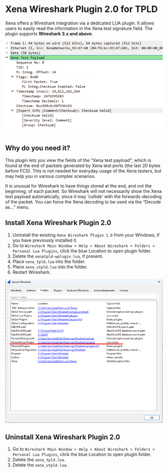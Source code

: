 # Xena Wireshark Plugin 2.0 for TPLD

Xena offers a Wireshark integration via a dedicated LUA plugin. It allows users to easily read the information in the Xena test signature field. The plugin supports **Wireshark 3.x and above**.

![XTPLD Lua](images/xtpld.png)


## Why do you need it?
This plugin lets you view the fields of the "Xena test payload", which is found at the end of packets generated by Xena test ports (the last 20 bytes before FCS). This is not needed for everyday usage of the Xena testers, but may help you in various complex scenarios.

It is unusual for Wireshark to have things stored at the end, and not the beginning, of each packet. So Wireshark will not necessarily show the Xena test payload automatically, since it may ‘collide’ with the forwards-decoding of the packet. You can force the Xena decoding to be used via the “Decode as...” menu. 

## Install Xena Wireshark Plugin 2.0
1. Uninstall the existing ``Xena Wireshark Plugin 1.0`` from your Windows, if you have previously installed it.
2. Go to `Wireshark Main Window > Help > About Wireshark > Folders > Personal Lua Plugins`, click the blue Location to open plugin folder.
3. Delete the ``xenatpld-wplugin.lua``, if present.
4. Place ``xena_tpld.lua`` into the folder.
4. Place ``xena_utpld.lua`` into the folder.
5. Restart Wireshark.

![Personal Lua Plugins](images/install.png)


## Uninstall Xena Wireshark Plugin 2.0
1. Go to `Wireshark Main Window > Help > About Wireshark > Folders > Personal Lua Plugins`, click the blue Location to open plugin folder.
2. Delete the ``xena_tpld.lua``.
2. Delete the ``xena_utpld.lua``.